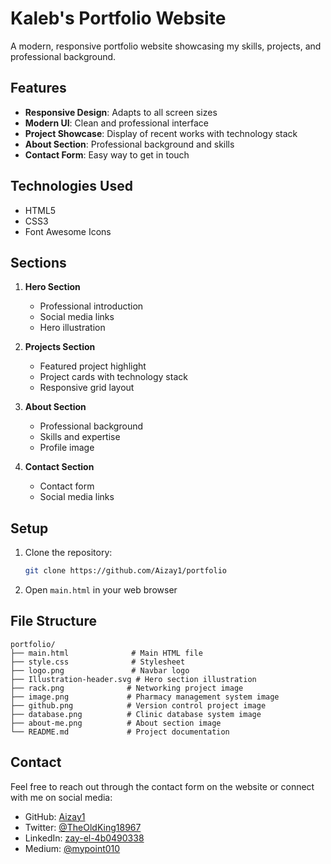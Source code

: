 # Kaleb's Portfolio Website

A modern, responsive portfolio website showcasing my skills, projects, and professional background.

## Features

- **Responsive Design**: Adapts to all screen sizes
- **Modern UI**: Clean and professional interface
- **Project Showcase**: Display of recent works with technology stack
- **About Section**: Professional background and skills
- **Contact Form**: Easy way to get in touch

## Technologies Used

- HTML5
- CSS3
- Font Awesome Icons

## Sections

1. **Hero Section**
   - Professional introduction
   - Social media links
   - Hero illustration

2. **Projects Section**
   - Featured project highlight
   - Project cards with technology stack
   - Responsive grid layout

3. **About Section**
   - Professional background
   - Skills and expertise
   - Profile image

4. **Contact Section**
   - Contact form
   - Social media links

## Setup

1. Clone the repository:
   ```bash
   git clone https://github.com/Aizay1/portfolio
   ```

2. Open `main.html` in your web browser

## File Structure

```
portfolio/
├── main.html              # Main HTML file
├── style.css              # Stylesheet
├── logo.png               # Navbar logo
├── Illustration-header.svg # Hero section illustration
├── rack.png              # Networking project image
├── image.png             # Pharmacy management system image
├── github.png            # Version control project image
├── database.png          # Clinic database system image
├── about-me.png          # About section image
└── README.md             # Project documentation
```

## Contact

Feel free to reach out through the contact form on the website or connect with me on social media:

- GitHub: [Aizay1](https://github.com/Aizay1)
- Twitter: [@TheOldKing18967](https://x.com/TheOldKing18967)
- LinkedIn: [zay-el-4b0490338](https://linkedin.com/in/zay-el-4b0490338)
- Medium: [@mypoint010](https://medium.com/@mypoint010)
